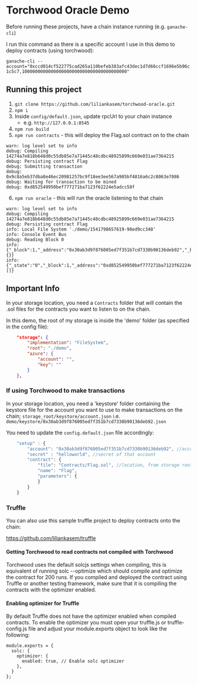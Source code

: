 # Torchwood Oracle Demo

Before running these projects, have a chain instance running (e.g. `ganache-cli`)

I run this command as there is a specific account I use in this demo to deploy contracts (using torchwood):

`ganache-cli --account="0xccd014cf522775cad265a110befeb383afc43dec1d7d66ccf1696e5b96c1c5c7,1000000000000000000000000000000000000000"`

## Running this project

1. `git clone https://github.com/liliankasem/torchwood-oracle.git`
2. `npm i`
3. Inside `config/default.json`, update rpcUrl to your chain instance
    - e.g.  `http://127.0.0.1:8545`
4. `npm run build`
5. `npm run contracts` - this will deploy the Flag.sol contract on to the chain

``` LOG
warn: log level set to info
debug: Compiling 14274a7e818b648d0c55db85e7a71445c48cdbc48925899c669e031ae7364215
debug: Persisting contract Flag
debug: Submitting transaction
debug: 0x9c8a5eb37dba8e46ec20981257bc9f18ee3ee567a905bf4816a6c2c8063e7086
debug: Waiting for transaction to be mined
debug: 0xd852549950bef777271ba7123f62224e5adcc58f
```

6. `npm run oracle` - this will run the oracle listening to that chain

``` LOG
warn: log level set to info
debug: Compiling 14274a7e818b648d0c55db85e7a71445c48cdbc48925899c669e031ae7364215
debug: Persisting contract Flag
info: Local File System './demo/1541798657619-98ed9cc348'
info: Console Event Bus
debug: Reading Block 0
info: {"_block":1,"_address":"0x30ab3d9f876005ed7f351b7cd7330b90136deb92","_balance":"1000000000000000000000","_events":{}}
info: {"_state":"0","_block":1,"_address":"0xd852549950bef777271ba7123f62224e5adcc58f","_balance":"0","_events":[]}
```

## Important Info

In your storage location, you need a `Contracts` folder that will contain the .sol files for the contracts you want to listen to on the chain.

In this demo, the root of my storage is inside the 'demo' folder (as specified in the config file):

``` json
    "storage": {
        "implementation": "FileSystem",
        "root": "./demo",
        "azure": {
            "account": "",
            "key": ""
        }
    },
```

### If using Torchwood to make transactions

In your storage location, you need a 'keystore' folder containing the keystore file for the account you want to use to make transactions on the chain;  `storage_root/keystore/account.json` i.e. `demo/keystore/0x30ab3d9f876005ed7f351b7cd7330b90136deb92.json`

You need to update the `config.default.json` file accordingly:

``` javascript
    "setup" : {
        "account": "0x30ab3d9f876005ed7f351b7cd7330b90136deb92", //account you want to use to make transactions
        "secret" : "helloworld", //secret of that account
        "contract": {
            "file": "Contracts/Flag.sol", //location, from storage root, of where to find the contract .sol
            "name": "Flag",
            "parameters": {
            }
        }
    }
```

### Truffle
You can also use this sample truffle project to deploy contracts onto the chain:

https://github.com/liliankasem/truffle

#### Getting Torchwood to read contracts not compiled with Torchwood
Torchwood uses the default solcjs settings when compiling, this is equivalent of running solc --optimize which should compile and optimize the contract for 200 runs. If you compiled and deployed the contract using Truffle or another testing framework, make sure that it is compiling the contracts with the optimizer enabled.

#### Enabling optimizer for Truffle
By default Truffle does not have the optimizer enabled when compiled contracts. To enable the optimizer you must open your truffle.js or truffle-config.js file and adjust your module.exports object to look like the following:

```
module.exports = {
  solc: { 
    optimizer: { 
      enabled: true, // Enable solc optimizer
    },
  }
};
```